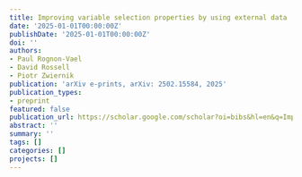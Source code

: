 ```yaml
---
title: Improving variable selection properties by using external data
date: '2025-01-01T00:00:00Z'
publishDate: '2025-01-01T00:00:00Z'
doi: ''
authors:
- Paul Rognon-Vael
- David Rossell
- Piotr Zwiernik
publication: 'arXiv e-prints, arXiv: 2502.15584, 2025'
publication_types:
- preprint
featured: false
publication_url: https://scholar.google.com/scholar?oi=bibs&hl=en&q=Improving+variable+selection+properties+by+using+external+data
abstract: ''
summary: ''
tags: []
categories: []
projects: []
---
```

